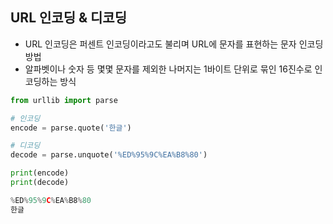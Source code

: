 ## URL 인코딩 & 디코딩
- URL 인코딩은 퍼센트 인코딩이라고도 불리며 URL에 문자를 표현하는 문자 인코딩 방법
- 알파벳이나 숫자 등 몇몇 문자를 제외한 나머지는 1바이트 단위로 묶인 16진수로 인코딩하는 방식
```python
from urllib import parse

# 인코딩
encode = parse.quote('한글')

# 디코딩
decode = parse.unquote('%ED%95%9C%EA%B8%80')

print(encode)
print(decode)

%ED%95%9C%EA%B8%80
한글
```